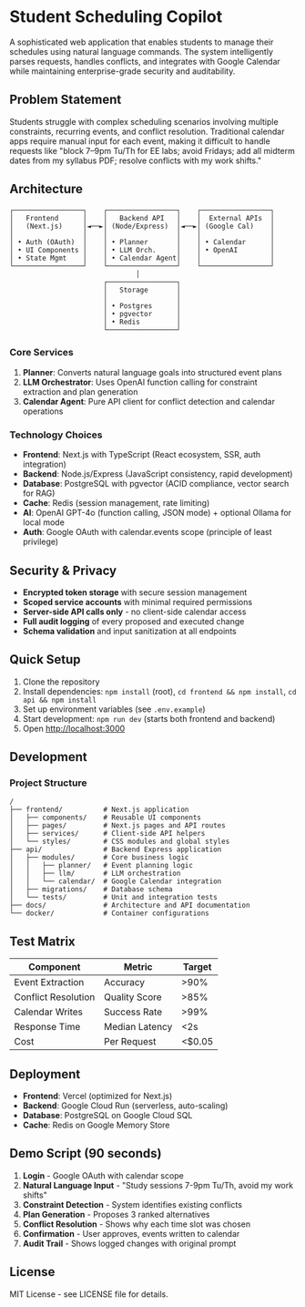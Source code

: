# Student Scheduling Copilot

A sophisticated web application that enables students to manage their schedules using natural language commands. The system intelligently parses requests, handles conflicts, and integrates with Google Calendar while maintaining enterprise-grade security and auditability.

## Problem Statement

Students struggle with complex scheduling scenarios involving multiple constraints, recurring events, and conflict resolution. Traditional calendar apps require manual input for each event, making it difficult to handle requests like "block 7–9pm Tu/Th for EE labs; avoid Fridays; add all midterm dates from my syllabus PDF; resolve conflicts with my work shifts."

## Architecture

```
┌─────────────────┐    ┌─────────────────┐    ┌─────────────────┐
│   Frontend      │    │   Backend API   │    │  External APIs  │
│   (Next.js)     │◄──►│ (Node/Express)  │◄──►│ (Google Cal)    │
│                 │    │                 │    │                 │
│ • Auth (OAuth)  │    │ • Planner       │    │ • Calendar      │
│ • UI Components │    │ • LLM Orch.     │    │ • OpenAI        │
│ • State Mgmt    │    │ • Calendar Agent│    │                 │
└─────────────────┘    └─────────────────┘    └─────────────────┘
                               │
                       ┌─────────────────┐
                       │   Storage       │
                       │                 │
                       │ • Postgres      │
                       │ • pgvector      │
                       │ • Redis         │
                       └─────────────────┘
```

### Core Services

1. **Planner**: Converts natural language goals into structured event plans
2. **LLM Orchestrator**: Uses OpenAI function calling for constraint extraction and plan generation
3. **Calendar Agent**: Pure API client for conflict detection and calendar operations

### Technology Choices

- **Frontend**: Next.js with TypeScript (React ecosystem, SSR, auth integration)
- **Backend**: Node.js/Express (JavaScript consistency, rapid development)
- **Database**: PostgreSQL with pgvector (ACID compliance, vector search for RAG)
- **Cache**: Redis (session management, rate limiting)
- **AI**: OpenAI GPT-4o (function calling, JSON mode) + optional Ollama for local mode
- **Auth**: Google OAuth with calendar.events scope (principle of least privilege)

## Security & Privacy

- **Encrypted token storage** with secure session management
- **Scoped service accounts** with minimal required permissions
- **Server-side API calls only** - no client-side calendar access
- **Full audit logging** of every proposed and executed change
- **Schema validation** and input sanitization at all endpoints

## Quick Setup

1. Clone the repository
2. Install dependencies: `npm install` (root), `cd frontend && npm install`, `cd api && npm install`
3. Set up environment variables (see `.env.example`)
4. Start development: `npm run dev` (starts both frontend and backend)
5. Open [http://localhost:3000](http://localhost:3000)

## Development

### Project Structure
```
/
├── frontend/          # Next.js application
│   ├── components/    # Reusable UI components
│   ├── pages/         # Next.js pages and API routes
│   ├── services/      # Client-side API helpers
│   └── styles/        # CSS modules and global styles
├── api/               # Backend Express application
│   ├── modules/       # Core business logic
│   │   ├── planner/   # Event planning logic
│   │   ├── llm/       # LLM orchestration
│   │   └── calendar/  # Google Calendar integration
│   ├── migrations/    # Database schema
│   └── tests/         # Unit and integration tests
├── docs/              # Architecture and API documentation
└── docker/            # Container configurations
```

## Test Matrix

| Component | Metric | Target |
|-----------|--------|--------|
| Event Extraction | Accuracy | >90% |
| Conflict Resolution | Quality Score | >85% |
| Calendar Writes | Success Rate | >99% |
| Response Time | Median Latency | <2s |
| Cost | Per Request | <$0.05 |

## Deployment

- **Frontend**: Vercel (optimized for Next.js)
- **Backend**: Google Cloud Run (serverless, auto-scaling)
- **Database**: PostgreSQL on Google Cloud SQL
- **Cache**: Redis on Google Memory Store

## Demo Script (90 seconds)

1. **Login** - Google OAuth with calendar scope
2. **Natural Language Input** - "Study sessions 7-9pm Tu/Th, avoid my work shifts"
3. **Constraint Detection** - System identifies existing conflicts
4. **Plan Generation** - Proposes 3 ranked alternatives
5. **Conflict Resolution** - Shows why each time slot was chosen
6. **Confirmation** - User approves, events written to calendar
7. **Audit Trail** - Shows logged changes with original prompt

## License

MIT License - see LICENSE file for details.